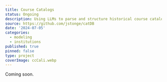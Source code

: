 ```yaml
---
title: Course Catalogs
status: Ongoing
description: Using LLMs to parse and structure historical course catalogs to better understand how academic institutions and societies coevolve.
source: https://github.com/jstonge/catDB
date: '2024-07-05'
categories:
  - modeling
  - institutions
published: true
pinned: false
type: project
coverImage: ccCali.webp
---
```


Coming soon.